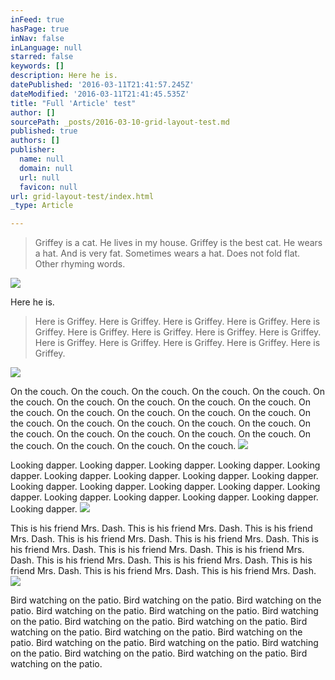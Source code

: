 ```yaml
---
inFeed: true
hasPage: true
inNav: false
inLanguage: null
starred: false
keywords: []
description: Here he is.
datePublished: '2016-03-11T21:41:57.245Z'
dateModified: '2016-03-11T21:41:45.535Z'
title: "Full 'Article' test"
author: []
sourcePath: _posts/2016-03-10-grid-layout-test.md
published: true
authors: []
publisher:
  name: null
  domain: null
  url: null
  favicon: null
url: grid-layout-test/index.html
_type: Article

---
```

> Griffey is a cat.  He lives in my house.  Griffey is the best cat.  He wears a hat.  And is very fat.  Sometimes wears a hat.  Does not fold flat.  Other rhyming words.

![](https://the-grid-user-content.s3-us-west-2.amazonaws.com/252408f2-a6c3-4836-869d-df7fa45c2537.jpg)

Here he is.

> Here is Griffey.  Here is Griffey.  Here is Griffey.  Here is Griffey.  Here is Griffey.  Here is Griffey.  Here is Griffey.  Here is Griffey.  Here is Griffey.  Here is Griffey.  Here is Griffey.  Here is Griffey.  Here is Griffey.  Here is Griffey.  

![](https://the-grid-user-content.s3-us-west-2.amazonaws.com/a8a1faf0-5fde-4fd7-98b3-fcbd86f7f995.jpg)

On the couch.  On the couch.  On the couch.  On the couch.  On the couch.  On the couch.  On the couch.  On the couch.  On the couch.  On the couch.  On the couch.  On the couch.  On the couch.  On the couch.  On the couch.  On the couch.  On the couch.  On the couch.  On the couch.  On the couch.  On the couch.  On the couch.  On the couch.  On the couch.  On the couch.  On the couch.  On the couch.  On the couch.  On the couch.  ![](https://the-grid-user-content.s3-us-west-2.amazonaws.com/bb320463-a603-4d5c-a7b9-e23c0faa080e.jpg)

Looking dapper.  Looking dapper.  Looking dapper.  Looking dapper.  Looking dapper.  Looking dapper.  Looking dapper.  Looking dapper.  Looking dapper.  Looking dapper.  Looking dapper.  Looking dapper.  Looking dapper.  Looking dapper.  Looking dapper.  Looking dapper.  Looking dapper.  Looking dapper.  Looking dapper.  ![](https://the-grid-user-content.s3-us-west-2.amazonaws.com/f0a8cc1f-c78f-43ad-b81e-394c3b211a91.jpg)

This is his friend Mrs. Dash.  This is his friend Mrs. Dash.  This is his friend Mrs. Dash.  This is his friend Mrs. Dash.  This is his friend Mrs. Dash.  This is his friend Mrs. Dash.  This is his friend Mrs. Dash.  This is his friend Mrs. Dash.  This is his friend Mrs. Dash.  This is his friend Mrs. Dash.  This is his friend Mrs. Dash.  This is his friend Mrs. Dash.  This is his friend Mrs. Dash.  ![](https://the-grid-user-content.s3-us-west-2.amazonaws.com/8b796f7c-e696-4fbe-841f-0f103e697b83.jpg)

Bird watching on the patio.  Bird watching on the patio.  Bird watching on the patio.  Bird watching on the patio.  Bird watching on the patio.  Bird watching on the patio.  Bird watching on the patio.  Bird watching on the patio.  Bird watching on the patio.  Bird watching on the patio.  Bird watching on the patio.  Bird watching on the patio.  Bird watching on the patio.  Bird watching on the patio.  Bird watching on the patio.  Bird watching on the patio.  Bird watching on the patio.
